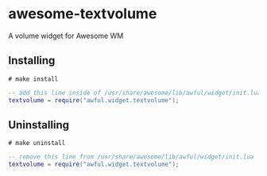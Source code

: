 awesome-textvolume
==================

A volume widget for Awesome WM


Installing
----------

    # make install

```lua
-- add this line inside of /usr/share/awesome/lib/awful/widget/init.lua
textvolume = require("awful.widget.textvolume");
```


Uninstalling
----------

    # make uninstall

```lua
-- remove this line from /usr/share/awesome/lib/awful/widget/init.lua
textvolume = require("awful.widget.textvolume");
```
